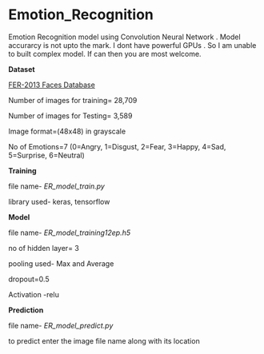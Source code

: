 # Emotion_Recognition
Emotion Recognition model using Convolution Neural Network . Model accurarcy is not upto the mark. I dont have powerful GPUs . So I am unable to built complex model. If can then you are most welcome.

**Dataset**

[FER-2013 Faces Database](https://www.kaggle.com/c/challenges-in-representation-learning-facial-expression-recognition-challenge/data)

Number of images for training= 28,709

Number of images for Testing= 3,589

Image format=(48x48) in grayscale

No of Emotions=7 (0=Angry, 1=Disgust, 2=Fear, 3=Happy, 4=Sad, 5=Surprise, 6=Neutral)

**Training**

file name- *ER_model_train.py*

library used- keras, tensorflow

**Model**

file name- *ER_model_training12ep.h5*

no of hidden layer= 3

pooling used- Max and Average

dropout=0.5

Activation -relu



**Prediction**

file name- *ER_model_predict.py*

to predict enter the image file name along with its location
